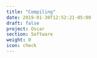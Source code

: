 ```yaml
---
title: "Compiling"
date: 2019-01-30T12:52:21-05:00
draft: false
project: Oscar
section: Software
weight: 0
icon: check
---
```

